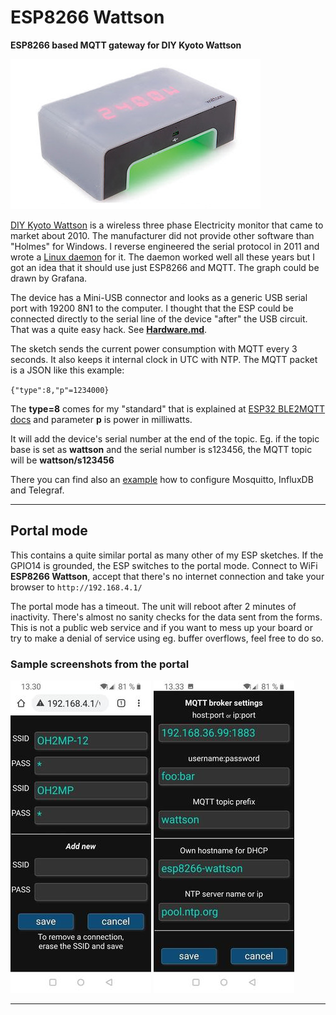# ESP8266 Wattson

__ESP8266 based MQTT gateway for DIY Kyoto Wattson__

![Wattson](i/wattson400x240.jpg)

[DIY Kyoto Wattson](http://www.diykyoto.com/uk/aboutus/wattson-classic) is a wireless three phase Electricity 
monitor that came to market about 2010. The manufacturer did not provide other software than "Holmes" for 
Windows. I reverse engineered the serial protocol in 2011 and wrote a 
[Linux daemon](https://pikarinen.com/rrdwattsond/) for it. The daemon worked well all these years 
but I got an idea that it should use just ESP8266 and MQTT. The graph could be drawn by Grafana.

The device has a Mini-USB connector and looks as a generic USB serial port with 19200 8N1 to the computer.
I thought that the ESP could be connected directly to the serial line of the device "after" the USB circuit.
That was a quite easy hack. See __[Hardware.md](Hardware.md)__.

The sketch sends the current power consumption with MQTT every 3 seconds. It also keeps it internal clock
in UTC with NTP. The MQTT packet is a JSON like this example:

`{"type":8,"p"=1234000}`

The __type=8__ comes for my "standard" that is explained at
[ESP32 BLE2MQTT docs](https://github.com/oh2mp/esp32_ble2mqtt/blob/main/DATAFORMATS.md) and parameter __p__ is
power in milliwatts.

It will add the device's serial number at the end of the topic. Eg. if the topic base is set as __wattson__
and the serial number is s123456, the MQTT topic will be __wattson/s123456__

There you can find also an [example](https://github.com/oh2mp/esp32_ble2mqtt/blob/main/CONFIG_EXAMPLES.md) 
how to configure Mosquitto, InfluxDB and Telegraf.

-----------

## Portal mode

This contains a quite similar portal as many other of my ESP sketches. If the GPIO14 is grounded, the ESP 
switches to the portal mode. Connect to WiFi __ESP8266 Wattson__, accept that there's no internet 
connection and take your browser to `http://192.168.4.1/`

The portal mode has a timeout. The unit will reboot after 2 minutes of inactivity. There's almost no 
sanity checks for the data sent from the forms. This is not a public web service and if you want to mess 
up your board or try to make a denial of service using eg. buffer overflows, feel free to do so.

### Sample screenshots from the portal

![Wifi config](s/wifi.jpg)
![Other config](s/other.jpg)

------
